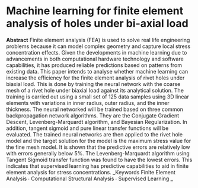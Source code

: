 # Machine learning for finite element analysis of holes under bi-axial load
**Abstract**
Finite element analysis (FEA) is used to solve real life engineering problems because it can model complex geometry and capture local stress concentration effects. Given the developments in machine learning due to advancements in both computational hardware technology and software capabilities, it has produced reliable predictions based on patterns from existing data. This paper intends to analyse whether machine learning can increase the efficiency for the finite element analysis of rivet holes under biaxial load. This is done by training the neural network with the coarse mesh of a rivet hole under biaxial load against its analytical solution. The training is carried out using a small set of 125 data samples using 3D linear elements with variations in inner radius, outer radius, and the inner thickness. The neural networked will be trained based on three common backpropagation network algorithms. They are the Conjugate Gradient Descent, Levenberg-Marquardt algorithm, and Bayesian Regularization. In addition, tangent sigmoid and pure linear transfer functions will be evaluated. The trained neural networks are then applied to the rivet hole model and the target solution for the model is the maximum stress value for the fine mesh model. It is shown that the predictive errors are relatively low with errors generally below 5%. The Levenberg-Marquardt algorithm using Tangent Sigmoid transfer function was found to have the lowest errors. This indicates that supervised learning has predictive capabilities to aid in finite element analysis for stress concentrations.
_Keywords Finite Element Analysis ∙ Computational Structural Analysis ∙ Supervised Learning _
